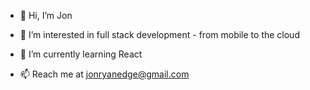 - 👋 Hi, I’m Jon

- 👀 I’m interested in full stack development - from mobile to the cloud

- 🌱 I’m currently learning React  

- 📫 Reach me at jonryanedge@gmail.com

<!---
jonryanedge/jonryanedge is a ✨ special ✨ repository because its `README.md` (this file) appears on your GitHub profile.
You can click the Preview link to take a look at your changes.

- 💞️ I’m looking to collaborate on ...
--->
